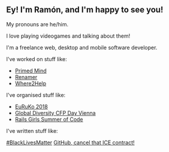 ## Ey! I'm Ramón, and I'm happy to see you!

My pronouns are he/him.

I love playing videogames and talking about them!

I'm a freelance web, desktop and mobile software developer.

I've worked on stuff like:

- [Primed Mind](https://primedmind.com/)
- [Renamer](https://renamer.com/)
- [Where2Help](https://where2help.wien/)

I've organised stuff like:

- [EuRuKo 2018](https://euruko2018.org/)
- [Global Diversity CFP Day Vienna](https://www.globaldiversitycfpday.com/)
- [Rails Girls Summer of Code](https://railsgirlssummerofcode.com)

I've written stuff like:
<!--START_SECTION:feed-->
<!--END_SECTION:feed-->

[#BlackLivesMatter](https://blacklivesmatter.com/)
[GitHub, cancel that ICE contract!](https://github.com/drop-ice/dear-github-2.0)
